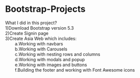 # Bootstrap-Projects

What I did in this project?<br />
1)Download Bootstrap version 5.3<br />
2)Create Signin page<br />
3)Create Asia Web which includes:<br />
&nbsp;&nbsp;&nbsp;&nbsp;&nbsp;&nbsp;&nbsp;&nbsp;a.Working with navbars<br />
&nbsp;&nbsp;&nbsp;&nbsp;&nbsp;&nbsp;&nbsp;&nbsp;b.Working with Carousels<br />
&nbsp;&nbsp;&nbsp;&nbsp;&nbsp;&nbsp;&nbsp;&nbsp;c.Working with nesting rows and columns<br />
&nbsp;&nbsp;&nbsp;&nbsp;&nbsp;&nbsp;&nbsp;&nbsp;d.Working with modals and popup<br />
&nbsp;&nbsp;&nbsp;&nbsp;&nbsp;&nbsp;&nbsp;&nbsp;e.Working with images and buttons<br />
&nbsp;&nbsp;&nbsp;&nbsp;&nbsp;&nbsp;&nbsp;&nbsp;f.Building the footer and working with Font Awesome icons<br />



